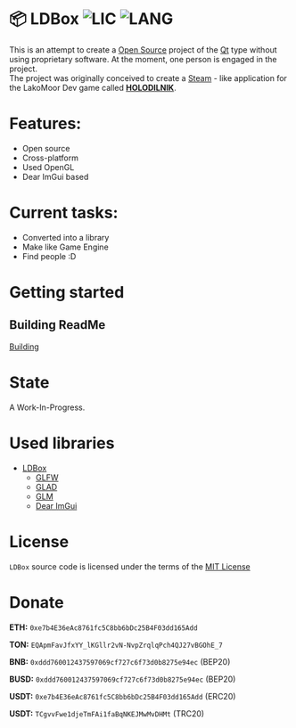 # **📦 LDBox** ![LIC](https://img.shields.io/github/license/W1lliam1337/digital-sdk) ![LANG](https://img.shields.io/badge/language-C%2B%2B-brightgreen?style=flat )


This is an attempt to create a [Open Source](https://en.wikipedia.org/wiki/Open-source_software) project of the [Qt](https://www.qt.io/) type without using proprietary software. At the moment, one person is engaged in the project.          
The project was originally conceived to create a [Steam](https://store.steampowered.com/about/) - like application for the LakoMoor Dev game called [**HOLODILNIK**](https://t.me/LakoMoorDev).

# Features:

- Open source
- Cross-platform
- Used OpenGL
- Dear ImGui based


# Current tasks:

- Converted into a library
- Make like Game Engine
- Find people :D

# Getting started
## Building ReadMe
[Building](docs/README.md)

# State
A Work-In-Progress.

# Used libraries
* [LDBox](https://github.com/lakomoor/LDBox)
  * [GLFW](https://glfw.org/)
  * [GLAD](https://glad.dav1d.de/)
  * [GLM](https://github.com/g-truc/glm)
  * [Dear ImGui](https://github.com/ocornut/imgui)

# License

`LDBox` source code is licensed under the terms of the [MIT License](https://github.com/LakoMoor/LDBox/blob/master/LICENSE)

# Donate
**ETH:** `0xe7b4E36eAc8761fc5C8bb6bDc25B4F03dd165Add` 

**TON:** `EQApmFavJfxYY_lKGllr2vN-NvpZrqlqPch4QJ27vBGOhE_7`

**BNB:** `0xddd760012437597069cf727c6f73d0b8275e94ec` (BEP20)

**BUSD:** `0xddd760012437597069cf727c6f73d0b8275e94ec` (BEP20)

**USDT:** `0xe7b4E36eAc8761fc5C8bb6bDc25B4F03dd165Add` (ERC20)

**USDT:** `TCgvvFwe1djeTmFAi1faBqNKEJMwMvDHMt` (TRC20)
